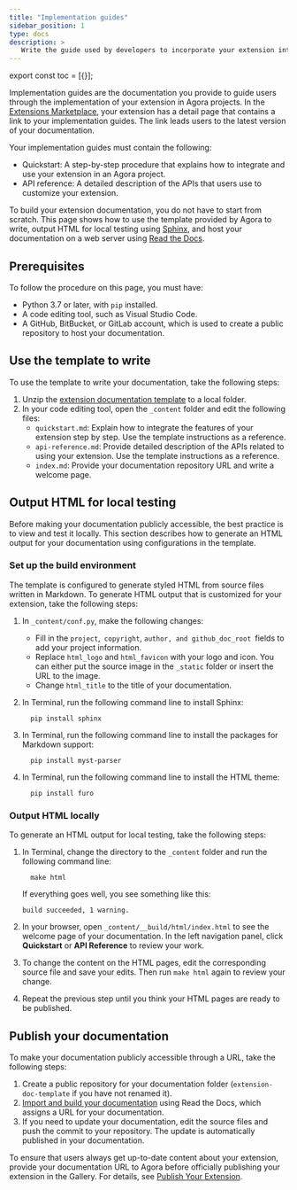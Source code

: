 ```yaml
---
title: "Implementation guides"
sidebar_position: 1
type: docs
description: > 
   Write the guide used by developers to incorporate your extension into their app. 
---
```


export const toc = [{}];

Implementation guides are the documentation you provide to guide users through the implementation of your extension in Agora projects. In the [Extensions Marketplace](https://www.agora.io/en/agora-extensions-marketplace/), your extension has a detail page that contains a link to your implementation guides. The link leads users to the latest version of your documentation.

Your implementation guides must contain the following:

- Quickstart: A step-by-step procedure that explains how to integrate and use your extension in an Agora project.
- API reference: A detailed description of the APIs that users use to customize your extension.

To build your extension documentation, you do not have to start from scratch. This page shows how to use the template provided by Agora to write, output HTML for local testing using [Sphinx](https://www.sphinx-doc.org/en/master/), and host your documentation on a web server using [Read the Docs](https://docs.readthedocs.io/en/stable/index.html).

## Prerequisites

To follow the procedure on this page, you must have:

- Python 3.7 or later, with `pip` installed.
- A code editing tool, such as Visual Studio Code.
- A GitHub, BitBucket, or GitLab account, which is used to create a public repository to host your documentation.

## Use the template to write

To use the template to write your documentation, take the following steps:
1. Unzip the [extension documentation template](https://web-cdn.agora.io/docs-files/1631696989677) to a local folder.
2. In your code editing tool, open the `_content` folder and edit the following files:
   - `quickstart.md`: Explain how to integrate the features of your extension step by step. Use the template instructions as a reference.
   - `api-reference.md`: Provide detailed description of the APIs related to using your extension. Use the template instructions as a reference.
   - `index.md`: Provide your documentation repository URL and write a welcome page.

## Output HTML for local testing

Before making your documentation publicly accessible, the best practice is to view and test it locally. This section describes how to generate an HTML output for your documentation using configurations in the template.

### Set up the build environment

The template is configured to generate styled HTML from source files written in Markdown. To generate HTML output that is customized for your extension, take the following steps:

1. In `_content/conf.py`, make the following changes: 
   - Fill in the `project`,` copyright`, `author, and github_doc_root `fields to add your project information.
   - Replace `html_logo` and `html_favicon` with your logo and icon. You can either put the source image in the `_static` folder or insert the URL to the image.
   - Change `html_title` to the title of your documentation.

2. In Terminal, run the following command line to install Sphinx:
   ```
	 pip install sphinx
	```

3. In Terminal, run the following command line to install the packages for Markdown support:
   ```
	 pip install myst-parser
	```
	
4. In Terminal, run the following command line to install the HTML theme:
   ```
	 pip install furo
	```

### Output HTML locally

To generate an HTML output for local testing, take the following steps:

1. In Terminal, change the directory to the `_content` folder and run the following command line:
   ```
	 make html
	```
   If everything goes well, you see something like this:

   `build succeeded, 1 warning.`

2. In your browser, open `_content/__build/html/index.html` to see the welcome page of your documentation. In the left navigation panel, click **Quickstart** or **API Reference** to review your work.

3. To change the content on the HTML pages, edit the corresponding source file and save your edits. Then run `make html` again to review your change.

4. Repeat the previous step until you think your HTML pages are ready to be published.

## Publish your documentation

To make your documentation publicly accessible through a URL, take the following steps:

1. Create a public repository for your documentation folder (`extension-doc-template` if you have not renamed it).
2. [Import and build your documentation](https://docs.readthedocs.io/en/stable/intro/import-guide.html) using Read the Docs, which assigns a URL for your documentation.
3. If you need to update your documentation, edit the source files and push the commit to your repository. The update is automatically published in your documentation.

To ensure that users always get up-to-date content about your extension, provide your documentation URL to Agora before officially publishing your extension in the Gallery. For details, see [Publish Your Extension](./publish_extension).